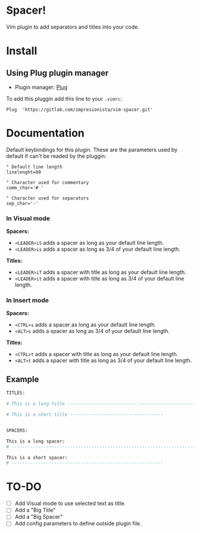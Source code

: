 # Spacer!

Vim plugin to add separators and titles into your code.

# Install

## Using Plug plugin manager

- Plugin manager: [Plug](https://github.com/junegunn/vim-plug)

To add this pluggin add this line to your `.vimrc`:

```vim
Plug  'https://gitlab.com/impresionista/vim-spacer.git'
```

# Documentation

Default keybindings for this plugin.
These are the parameters used by default if can't be readed by the pluggin:

```vim
" Default line length
linelenght=80

" Character used for commentary
comm_char='# '

" Character used for separators
sep_char='-'
```

### In Visual mode

**Spacers:**
- `<LEADER>iS` adds a spacer as long as your default line length.
- `<LEADER>is` adds a spacer as long as 3/4 of your default line length.

**Titles:**
- `<LEADER>iT` adds a spacer with title as long as your default line length.
- `<LEADER>it` adds a spacer with title as long as 3/4 of your default line length.


### In Insert mode

**Spacers:**
- `<CTRL>s` adds a spacer as long as your default line length.
- `<ALT>s`  adds a spacer as long as 3/4 of your default line length.

**Titles:**
- `<CTRL>t` adds a spacer with title as long as your default line length.
- `<ALT>t`  adds a spacer with title as long as 3/4 of your default line length.


## Example

```bash
TITLES:

# This is a long title --------------------------------------------------------

# This is a short title -----------------------------------


SPACERS:

This is a long spacer:
# -----------------------------------------------------------------------------

This is a short spacer:
# ---------------------------------------------------------

```


# TO-DO

- [  ] Add Visual mode to use selected text as title.
- [  ] Add a "Big Title"
- [  ] Add a "Big Spacer"
- [  ] Add config parameters to define outside plugin file.
